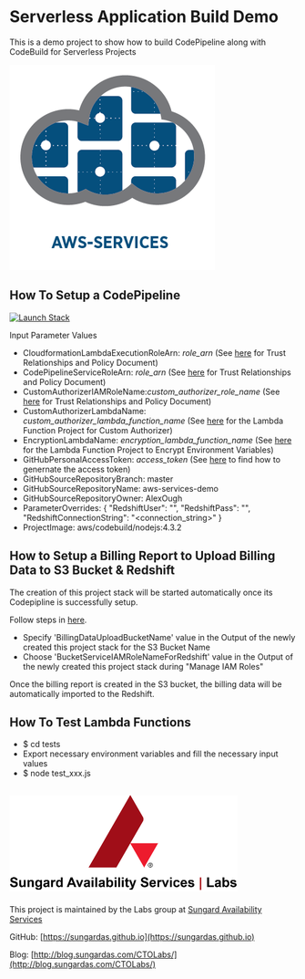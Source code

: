 
# Serverless Application Build Demo

This is a demo project to show how to build CodePipeline along with CodeBuild for Serverless Projects

![aws-services][aws-services-image]

## How To Setup a CodePipeline

<a href="https://console.aws.amazon.com/cloudformation/home?region=us-east-1#/stacks/new?stackName=ServerlessCodePipeline&amp;templateURL=https://s3.amazonaws.com/cloudformation-serverless-codepipeline.us-east-1/codepipeline.yaml"><img src="https://camo.githubusercontent.com/210bb3bfeebe0dd2b4db57ef83837273e1a51891/68747470733a2f2f73332e616d617a6f6e6177732e636f6d2f636c6f7564666f726d6174696f6e2d6578616d706c65732f636c6f7564666f726d6174696f6e2d6c61756e63682d737461636b2e706e67" alt="Launch Stack" data-canonical-src="https://s3.amazonaws.com/cloudformation-examples/cloudformation-launch-stack.png" /></a>

Input Parameter Values

- CloudformationLambdaExecutionRoleArn: *role_arn* (See <a href="https://s3.amazonaws.com/cloudformation-serverless-codepipeline.us-east-1/roles/role_cloudformation-lambda-execution-role.json">here</a> for Trust Relationships and Policy Document)
- CodePipelineServiceRoleArn: *role_arn*  (See <a href="https://s3.amazonaws.com/cloudformation-serverless-codepipeline.us-east-1/roles/role_AWS-CodePipeline-Service.json">here</a> for Trust Relationships and Policy Document)
- CustomAuthorizerIAMRoleName:*custom_authorizer_role_name*  (See <a href="https://s3.amazonaws.com/cloudformation-serverless-codepipeline.us-east-1/roles/role_apigateway-lambda-execution-role.json">here</a> for Trust Relationships and Policy Document)
- CustomAuthorizerLambdaName: *custom_authorizer_lambda_function_name* (See <a href="https://github.com/SungardAS/aws-services-authorizer">here</a> for the Lambda Function Project for Custom Authorizer)
- EncryptionLambdaName: *encryption_lambda_function_name* (See <a href="https://github.com/SungardAS/aws-services-encryption">here</a> for the Lambda Function Project to Encrypt Environment Variables)
- GitHubPersonalAccessToken: *access_token* (See <a href="https://help.github.com/articles/creating-an-access-token-for-command-line-use/">here</a> to find how to genernate the access token)
- GitHubSourceRepositoryBranch: master
- GitHubSourceRepositoryName: aws-services-demo
- GitHubSourceRepositoryOwner: AlexOugh
- ParameterOverrides: { "RedshiftUser": "<username>", "RedshiftPass": "<password>", "RedshiftConnectionString":  "<connection_string>" }
- ProjectImage: aws/codebuild/nodejs:4.3.2

## How to Setup a Billing Report to Upload Billing Data to S3 Bucket & Redshift

The creation of this project stack will be started automatically once its Codepipline is successfully setup.

Follow steps in <a href="https://aws.amazon.com/blogs/aws/new-upload-aws-cost-usage-reports-to-redshift-and-quicksight/">here</a>.

  - Specify 'BillingDataUploadBucketName' value in the Output of the newly created this project stack for the S3 Bucket Name
  - Choose 'BucketServiceIAMRoleNameForRedshift' value in the Output of the newly created this project stack during "Manage IAM Roles"

Once the billing report is created in the S3 bucket, the billing data will be automatically imported to the Redshift.

## How To Test Lambda Functions

- $ cd tests
- Export necessary environment variables and fill the necessary input values
- $ node test_xxx.js

## [![Sungard Availability Services | Labs][labs-logo]][labs-github-url]

This project is maintained by the Labs group at [Sungard Availability
Services](http://sungardas.com)

GitHub: [https://sungardas.github.io](https://sungardas.github.io)

Blog:
[http://blog.sungardas.com/CTOLabs/](http://blog.sungardas.com/CTOLabs/)

[labs-github-url]: https://sungardas.github.io
[labs-logo]: https://raw.githubusercontent.com/SungardAS/repo-assets/master/images/logos/sungardas-labs-logo-small.png
[aws-services-image]: ./docs/images/logo.png?raw=true
